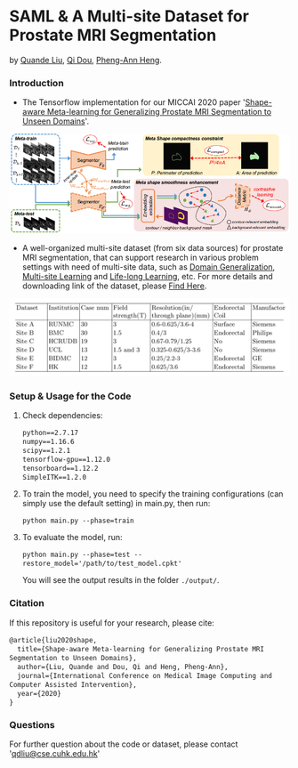 # SAML & A Multi-site Dataset for Prostate MRI Segmentation
by [Quande Liu](https://github.com/liuquande), [Qi Dou](http://www.cse.cuhk.edu.hk/~qdou/), [Pheng-Ann Heng](http://www.cse.cuhk.edu.hk/~pheng/). 

### Introduction

* The Tensorflow implementation for our MICCAI 2020 paper '[Shape-aware Meta-learning for Generalizing Prostate MRI Segmentation to Unseen Domains](https://arxiv.org/pdf/2007.02035.pdf)'. 

<p align="center">
  <img src="figure/saml.png"  width="650"/>
</p>

* A well-organized multi-site dataset (from six data sources) for prostate MRI segmentation, that can support research in various problem settings with need of multi-site data, such as [Domain Generalization](https://github.com/amber0309/Domain-generalization), [Multi-site Learning](https://arxiv.org/abs/2002.03366) and [Life-long Learning](https://arxiv.org/abs/1805.10170), etc. For more details and downloading link of the dataset, please [Find Here](https://liuquande.github.io/SAML/).
    

<p align="center">
  <img src="figure/protocol.png"  width="650"/>
</p>
  

### Setup & Usage for the Code

1. Check dependencies:
   ```shell
   python==2.7.17
   numpy==1.16.6
   scipy==1.2.1
   tensorflow-gpu==1.12.0
   tensorboard==1.12.2
   SimpleITK==1.2.0
   ```
2. To train the model, you need to specify the training configurations (can simply use the default setting) in main.py, then run:
   ```shell
   python main.py --phase=train
   ```

2. To evaluate the model, run:
   ```shell
   python main.py --phase=test --restore_model='/path/to/test_model.cpkt'
   ```
   You will see the output results in the folder `./output/`.

### Citation
If this repository is useful for your research, please cite:

```
@article{liu2020shape,
  title={Shape-aware Meta-learning for Generalizing Prostate MRI Segmentation to Unseen Domains},
  author={Liu, Quande and Dou, Qi and Heng, Pheng-Ann},
  journal={International Conference on Medical Image Computing and Computer Assisted Intervention},
  year={2020}
}
```

### Questions

For further question about the code or dataset, please contact 'qdliu@cse.cuhk.edu.hk'
